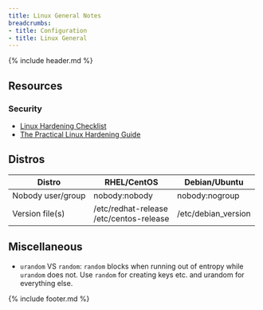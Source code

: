 ```yaml
---
title: Linux General Notes
breadcrumbs:
- title: Configuration
- title: Linux General
---
```

{% include header.md %}

## Resources

### Security

- [Linux Hardening Checklist](https://github.com/trimstray/linux-hardening-checklist)
- [The Practical Linux Hardening Guide](https://github.com/trimstray/the-practical-linux-hardening-guide)

## Distros

| Distro | RHEL/CentOS | Debian/Ubuntu |
| - | - | - |
| Nobody user/group | nobody:nobody | nobody:nogroup |
| Version file(s) | /etc/redhat-release <br /> /etc/centos-release | /etc/debian_version |

## Miscellaneous

- `urandom` VS `random`: `random` blocks when running out of entropy while `urandom` does not. Use `random` for creating keys etc. and urandom for everything else.

{% include footer.md %}
